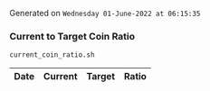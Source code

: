 Generated on `Wednesday 01-June-2022 at 06:15:35`

### Current to Target Coin Ratio
`current_coin_ratio.sh`

Date|Current|Target|Ratio
---|---|---|---

